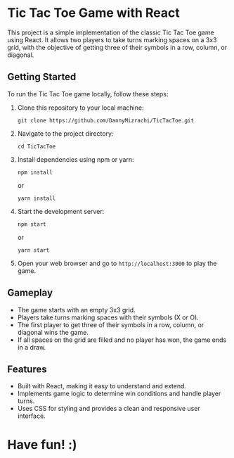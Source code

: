 # Tic Tac Toe Game with React

This project is a simple implementation of the classic Tic Tac Toe game using React. It allows two players to take turns marking spaces on a 3x3 grid, with the objective of getting three of their symbols in a row, column, or diagonal.

## Getting Started

To run the Tic Tac Toe game locally, follow these steps:

1. Clone this repository to your local machine:

    ```
    git clone https://github.com/DannyMizrachi/TicTacToe.git
    ```

2. Navigate to the project directory:

    ```
    cd TicTacToe
    ```

3. Install dependencies using npm or yarn:

    ```
    npm install
    ```

    or

    ```
    yarn install
    ```

4. Start the development server:

    ```
    npm start
    ```

    or

    ```
    yarn start
    ```

5. Open your web browser and go to `http://localhost:3000` to play the game.

## Gameplay

- The game starts with an empty 3x3 grid.
- Players take turns marking spaces with their symbols (X or O).
- The first player to get three of their symbols in a row, column, or diagonal wins the game.
- If all spaces on the grid are filled and no player has won, the game ends in a draw.

## Features

- Built with React, making it easy to understand and extend.
- Implements game logic to determine win conditions and handle player turns.
- Uses CSS for styling and provides a clean and responsive user interface.

##
# Have fun! :)

